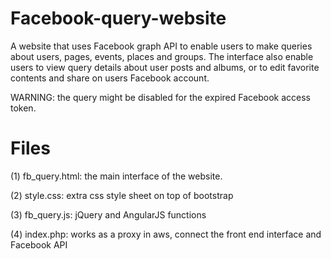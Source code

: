 # Facebook-query-website
A website that uses Facebook graph API to enable users to make queries about users, pages, events, places and groups. The interface also enable users to view query details about user posts and albums, or to edit favorite contents and share on users Facebook account.

WARNING: the query might be disabled for the expired Facebook access token.

# Files
(1) fb_query.html: the main interface of the website.

(2) style.css: extra css style sheet on top of bootstrap

(3) fb_query.js: jQuery and AngularJS functions

(4) index.php: works as a proxy in aws, connect the front end interface and Facebook API
